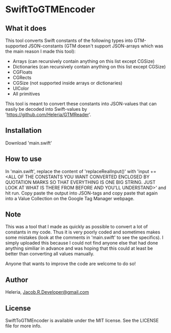 # SwiftToGTMEncoder

## What it does

This tool converts Swift constants of the following types into GTM-supported JSON-constants (GTM doesn't support JSON-arrays which was the main reason I made this tool):
 - Arrays (can recursively contain anything on this list except CGSize)
 - Dictionaries (can recursively contain anything on this list except CGSize)
 - CGFloats
 - CGRects
 - CGSize (not supported inside arrays or dictionaries)
 - UIColor
 - All primitives

This tool is meant to convert these constants into JSON-values that can easily be decoded into Swift-values by 'https://github.com/Heleria/GTMReader'. 

## Installation

Download 'main.swift'

## How to use

In 'main.swift', replace the content of 'replaceRealInput()' with 'input += <ALL OF THE CONSTANTS YOU WANT CONVERTED ENCLOSED BY QUOTATION MARKS SO THAT EVERYTHING IS ONE BIG STRING. JUST LOOK AT WHAT IS THERE FROM BEFORE AND YOU'LL UNDERSTAND>' and hit run. Copy paste the output into JSON-tags and copy paste that again into a Value Collection on the Google Tag Manager webpage.

## Note
This was a tool that I made as quickly as possible to convert a lot of constants in my code. Thus it is very poorly coded and sometimes makes some mistakes (look at the comments in 'main.swift' to see the specifics). I simply uploaded this because I could not find anyone else that had done anything similiar in advance and was hoping that this could at least be better than converting all values manually.

Anyone that wants to improve the code are welcome to do so!

## Author

Heleria, Jacob.R.Developer@gmail.com

## License

SwiftToGTMEncoder is available under the MIT license. See the LICENSE file for more info.
